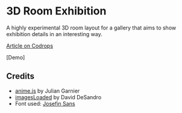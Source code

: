 # 3D Room Exhibition

A highly experimental 3D room layout for a gallery that aims to show exhibition details in an interesting way.

[Article on Codrops](https://tympanus.net/codrops/?p=30534)

[Demo]

## Credits

- [anime.js](http://anime-js.com/) by Julian Garnier
- [imagesLoaded](http://imagesloaded.desandro.com/) by David DeSandro
- Font used: [Josefin Sans](https://fonts.google.com/specimen/Josefin+Sans)




